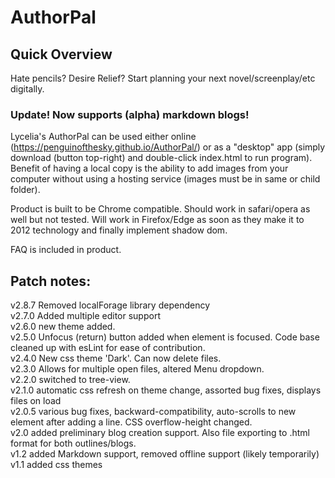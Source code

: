 # AuthorPal
## Quick Overview
Hate pencils? Desire Relief? Start planning your next novel/screenplay/etc digitally.
### Update! Now supports (alpha) markdown blogs!

Lycelia's AuthorPal can be used either online (https://penguinofthesky.github.io/AuthorPal/) or as a "desktop" app (simply download (button top-right) and double-click index.html to run program). Benefit of having a local copy is the ability to add images from your computer without using a hosting service (images must be in same or child folder).   

Product is built to be Chrome compatible.  Should work in safari/opera as well but not tested. Will work in Firefox/Edge as soon as they make it to 2012 technology and finally implement shadow dom.  

FAQ is included in product.

## Patch notes:
v2.8.7 Removed localForage library dependency  
v2.7.0 Added multiple editor support  
v2.6.0 new theme added.  
v2.5.0 Unfocus (return) button added when element is focused. Code base cleaned up with esLint for ease of contribution.  
v2.4.0 New css theme 'Dark'. Can now delete files.  
v2.3.0 Allows for multiple open files, altered Menu dropdown.  
v2.2.0 switched to tree-view.  
v2.1.0 automatic css refresh on theme change, assorted bug fixes, displays files on load  
v2.0.5 various bug fixes, backward-compatibility, auto-scrolls to new element after adding a line. CSS overflow-height changed.  
v2.0 added preliminary blog creation support. Also file exporting to .html format for both outlines/blogs.  
v1.2 added Markdown support, removed offline support (likely temporarily)  
v1.1 added css themes
